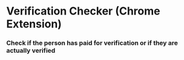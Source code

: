 # Verification Checker (Chrome Extension)
### Check if the person has paid for verification or if they are actually verified
